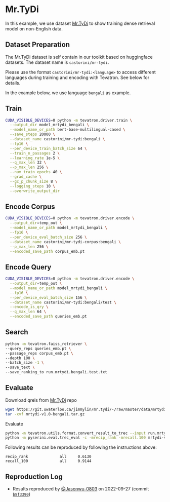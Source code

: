# Mr.TyDi

In this example, we use dataset [Mr.TyDi](https://github.com/castorini/mr.tydi) 
to show training dense retrieval model on non-English data.

## Dataset Preparation 
The Mr.TyDi dataset is self contain in our toolkit based on huggingface datasets.
The dataset name is `castorini/mr-tydi`. 

Please use the format `castorini/mr-tydi:<language>` to access different languages during
training and encoding with Tevatron.
See below for details.

In the example below, we use language `bengali` as example.
## Train
```bash
CUDA_VISIBLE_DEVICES=0 python -m tevatron.driver.train \
  --output_dir model_mrtydi_bengali \
  --model_name_or_path bert-base-multilingual-cased \
  --save_steps 20000 \
  --dataset_name castorini/mr-tydi:bengali \
  --fp16 \
  --per_device_train_batch_size 64 \
  --train_n_passages 2 \
  --learning_rate 1e-5 \
  --q_max_len 32 \
  --p_max_len 256 \
  --num_train_epochs 40 \
  --grad_cache \
  --gc_p_chunk_size 8 \
  --logging_steps 10 \
  --overwrite_output_dir
```

## Encode Corpus
```bash
CUDA_VISIBLE_DEVICES=0 python -m tevatron.driver.encode \
  --output_dir=temp_out \
  --model_name_or_path model_mrtydi_bengali \
  --fp16 \
  --per_device_eval_batch_size 256 \
  --dataset_name castorini/mr-tydi-corpus:bengali \
  --p_max_len 256 \
  --encoded_save_path corpus_emb.pt 
```

## Encode Query
```bash
CUDA_VISIBLE_DEVICES=0 python -m tevatron.driver.encode \
  --output_dir=temp_out \
  --model_name_or_path model_mrtydi_bengali \
  --fp16 \
  --per_device_eval_batch_size 156 \
  --dataset_name castorini/mr-tydi:bengali/test \
  --encode_is_qry \
  --q_max_len 64 \
  --encoded_save_path queries_emb.pt 
```

## Search
```bash
python -m tevatron.faiss_retriever \
--query_reps queries_emb.pt \
--passage_reps corpus_emb.pt \
--depth 100 \
--batch_size -1 \
--save_text \
--save_ranking_to run.mrtydi.bengali.test.txt
```

## Evaluate
Download qrels from [Mr.TyDi](https://github.com/castorini/mr.tydi) repo
```bash
wget https://git.uwaterloo.ca/jimmylin/mr.tydi/-/raw/master/data/mrtydi-v1.0-bengali.tar.gz
tar -xvf mrtydi-v1.0-bengali.tar.gz
```

Evaluate
```bash
python -m tevatron.utils.format.convert_result_to_trec --input run.mrtydi.bengali.test.txt --output run.mrtydi.bengali.test.trec
python -m pyserini.eval.trec_eval -c -mrecip_rank -mrecall.100 mrtydi-v1.0-bengali/qrels.test.txt run.mrtydi.bengali.test.trec
```

Following results can be reproduced by following the instructions above:
```
recip_rank              all     0.6130
recall_100              all     0.9144
```
## Reproduction Log
+ Results reproduced by [@Jasonwu-0803](https://github.com/Jasonwu-0803) on 2022-09-27 (commit [`b8f3390`](https://github.com/texttron/tevatron/commit/b8f33900895930f9886012580e85464a5c1f7e9a))
